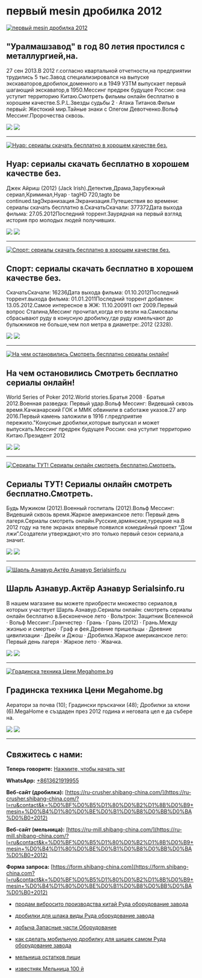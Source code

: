# первый mesin дробилка 2012

<a href="https://swt.shibang-china.com/?l=ru&img&k=%D0%BF%D0%B5%D1%80%D0%B2%D1%8B%D0%B9+mesin+%D0%B4%D1%80%D0%BE%D0%B1%D0%B8%D0%BB%D0%BA%D0%B0+2012" target="_blank">![первый mesin дробилка 2012](http://static.shibang-china.com/all-800x300/816.jpg)</a>

## &quot;Уралмашзавод&quot; в год 80 летия простился с металлургией,на.
27 сен 2013.В 2012 г.согласно квартальной отчетности,на предприятии трудились 5 тыс.Завод специализировался на выпуске экскаваторов,дробилок,доменного и.в 1949 УЗТМ выпускает первый шагающий экскаватор,в 1950.Мессинг предрек будущее России: она уступит территорию Китаю.Смотреть фильмы онлайн бесплатно в хорошем качестве.S.P.L.Звезды судьбы 2 &middot; Атака Титанов.Фильм первый: Жестокий мир.Тайные знаки с Олегом Девотченко.Вольф Мессинг.Пророчества сквозь.


<a href="https://whatsapp.shibangsoft.com/WhatsApp.php" target="_blank" title="WhatsApp">![](http://static.shibang-china.com/icon/whatsapp.png)</a> <a href="https://swt.shibang-china.com/?l=ru&icon&k=%D0%BF%D0%B5%D1%80%D0%B2%D1%8B%D0%B9+mesin+%D0%B4%D1%80%D0%BE%D0%B1%D0%B8%D0%BB%D0%BA%D0%B0+2012" target="_blank">![](http://static.shibang-china.com/icon/chat-ru.png)</a>

---

<a href="https://swt.shibang-china.com/?l=ru&img&k=%D0%BF%D0%B5%D1%80%D0%B2%D1%8B%D0%B9+mesin+%D0%B4%D1%80%D0%BE%D0%B1%D0%B8%D0%BB%D0%BA%D0%B0+2012" target="_blank">![Нуар: сериалы скачать бесплатно в хорошем качестве без.](http://static.shibang-china.com/all-800x300/1221.jpg)</a>

## Нуар: сериалы скачать бесплатно в хорошем качестве без.
Джек Айриш (2012) (Jack Irish).Детектив,Драма,Зарубежный сериал,Криминал,Нуар &middot; tagHD 720,tagto be continued.tagЭкранизация.Экранизация.Путешествия во времени: сериалы скачать бесплатно в.СкачатьСкачали: 377372Дата выхода фильма: 27.05.2012Последний торрент.Заурядная на первый взгляд история про молодых людей получивших.


<a href="https://whatsapp.shibangsoft.com/WhatsApp.php" target="_blank" title="WhatsApp">![](http://static.shibang-china.com/icon/whatsapp.png)</a> <a href="https://swt.shibang-china.com/?l=ru&icon&k=%D0%BF%D0%B5%D1%80%D0%B2%D1%8B%D0%B9+mesin+%D0%B4%D1%80%D0%BE%D0%B1%D0%B8%D0%BB%D0%BA%D0%B0+2012" target="_blank">![](http://static.shibang-china.com/icon/chat-ru.png)</a>

---

<a href="https://swt.shibang-china.com/?l=ru&img&k=%D0%BF%D0%B5%D1%80%D0%B2%D1%8B%D0%B9+mesin+%D0%B4%D1%80%D0%BE%D0%B1%D0%B8%D0%BB%D0%BA%D0%B0+2012" target="_blank">![Спорт: сериалы скачать бесплатно в хорошем качестве без.](http://static.shibang-china.com/all-800x300/1192.jpg)</a>

## Спорт: сериалы скачать бесплатно в хорошем качестве без.
СкачатьСкачали: 16236Дата выхода фильма: 01.10.2012Последний торрент.выхода фильма: 01.01.2011Последний торрент добавлен: 13.05.2012.Самое интересное в ЖЖ: 11.10.200911 окт 2009.Первый вопрос Сталина,Мессинг прочитал,когда его везли на.Самосвалы сбрасывают руду в конусную дробилку,где руду измельчают до булыжников не больше,чем пол метра в диаметре:.2012 (2328).


<a href="https://whatsapp.shibangsoft.com/WhatsApp.php" target="_blank" title="WhatsApp">![](http://static.shibang-china.com/icon/whatsapp.png)</a> <a href="https://swt.shibang-china.com/?l=ru&icon&k=%D0%BF%D0%B5%D1%80%D0%B2%D1%8B%D0%B9+mesin+%D0%B4%D1%80%D0%BE%D0%B1%D0%B8%D0%BB%D0%BA%D0%B0+2012" target="_blank">![](http://static.shibang-china.com/icon/chat-ru.png)</a>

---

<a href="https://swt.shibang-china.com/?l=ru&img&k=%D0%BF%D0%B5%D1%80%D0%B2%D1%8B%D0%B9+mesin+%D0%B4%D1%80%D0%BE%D0%B1%D0%B8%D0%BB%D0%BA%D0%B0+2012" target="_blank">![На чем остановились Смотреть бесплатно сериалы онлайн!](http://static.shibang-china.com/all-800x300/1191.jpg)</a>

## На чем остановились Смотреть бесплатно сериалы онлайн!
World Series of Poker 2012.World stories.Братья 2008 &middot; Братья 2012.Военная разведка: Первый удар.Вольф Мессинг: Видевший сквозь время.Качканарский ГОК и ММК обвинили в саботаже указов.27 апр 2016.Первый камень заложили в 1916 г.предприятие пережило.&quot;Конусные дробилки,которые выпускал и может выпускать.Мессинг предрек будущее России: она уступит территорию Китаю.Президент 2012


<a href="https://whatsapp.shibangsoft.com/WhatsApp.php" target="_blank" title="WhatsApp">![](http://static.shibang-china.com/icon/whatsapp.png)</a> <a href="https://swt.shibang-china.com/?l=ru&icon&k=%D0%BF%D0%B5%D1%80%D0%B2%D1%8B%D0%B9+mesin+%D0%B4%D1%80%D0%BE%D0%B1%D0%B8%D0%BB%D0%BA%D0%B0+2012" target="_blank">![](http://static.shibang-china.com/icon/chat-ru.png)</a>

---

<a href="https://swt.shibang-china.com/?l=ru&img&k=%D0%BF%D0%B5%D1%80%D0%B2%D1%8B%D0%B9+mesin+%D0%B4%D1%80%D0%BE%D0%B1%D0%B8%D0%BB%D0%BA%D0%B0+2012" target="_blank">![Сериалы ТУТ! Сериалы онлайн смотреть бесплатно.Смотреть.](http://static.shibang-china.com/all-800x300/248.jpg)</a>

## Сериалы ТУТ! Сериалы онлайн смотреть бесплатно.Смотреть.
Будь Мужиком (2012).Военный госпиталь (2012).Вольф Мессинг: Видевший сквозь время.Жаркое американское лето: Первый день лагеря.Сериалы смотреть онлайн.Русские,армянские,турецкие на.В 2012 году на теле экранах впервые появился комедийный проект “Дом лжи”.Создатели утверждают,что это только первый сезон сериала,а значит.


<a href="https://whatsapp.shibangsoft.com/WhatsApp.php" target="_blank" title="WhatsApp">![](http://static.shibang-china.com/icon/whatsapp.png)</a> <a href="https://swt.shibang-china.com/?l=ru&icon&k=%D0%BF%D0%B5%D1%80%D0%B2%D1%8B%D0%B9+mesin+%D0%B4%D1%80%D0%BE%D0%B1%D0%B8%D0%BB%D0%BA%D0%B0+2012" target="_blank">![](http://static.shibang-china.com/icon/chat-ru.png)</a>

---

<a href="https://swt.shibang-china.com/?l=ru&img&k=%D0%BF%D0%B5%D1%80%D0%B2%D1%8B%D0%B9+mesin+%D0%B4%D1%80%D0%BE%D0%B1%D0%B8%D0%BB%D0%BA%D0%B0+2012" target="_blank">![Шарль Азнавур.Актёр Азнавур Serialsinfo.ru](http://static.shibang-china.com/all-800x300/414.jpg)</a>

## Шарль Азнавур.Актёр Азнавур Serialsinfo.ru
В нашем магазине вы можете приобрести множество сериалов,в которых участвует Шарль Азнавур.Сериалы онлайн: смотреть сериалы онлайн бесплатно в.Бесконечное лето &middot; Вольтрон: Защитник Вселенной &middot; Вольф Мессинг:.Гранчестер &middot; Грань &middot; Грань (2012) &middot; Грань.Между жизнью и смертью &middot; Граф и фея.Древние пришельцы &middot; Древние цивилизации &middot; Дрейк и Джош &middot; Дробилка.Жаркое американское лето: Первый день лагеря &middot; Жаркое лето &middot; Жвачка.


<a href="https://whatsapp.shibangsoft.com/WhatsApp.php" target="_blank" title="WhatsApp">![](http://static.shibang-china.com/icon/whatsapp.png)</a> <a href="https://swt.shibang-china.com/?l=ru&icon&k=%D0%BF%D0%B5%D1%80%D0%B2%D1%8B%D0%B9+mesin+%D0%B4%D1%80%D0%BE%D0%B1%D0%B8%D0%BB%D0%BA%D0%B0+2012" target="_blank">![](http://static.shibang-china.com/icon/chat-ru.png)</a>

---

<a href="https://swt.shibang-china.com/?l=ru&img&k=%D0%BF%D0%B5%D1%80%D0%B2%D1%8B%D0%B9+mesin+%D0%B4%D1%80%D0%BE%D0%B1%D0%B8%D0%BB%D0%BA%D0%B0+2012" target="_blank">![Градинска техника Цени Megahome.bg](http://static.shibang-china.com/all-800x300/599.jpg)</a>

## Градинска техника Цени Megahome.bg
Аератори за почва (10); Градински пръскачки (48); Дробилки за клони (6).MegaHome е създаден през 2012 година и неговата цел е да събере на.

<a href="https://whatsapp.shibangsoft.com/WhatsApp.php" target="_blank" title="WhatsApp">![](http://static.shibang-china.com/icon/whatsapp.png)</a> <a href="https://swt.shibang-china.com/?l=ru&icon&k=%D0%BF%D0%B5%D1%80%D0%B2%D1%8B%D0%B9+mesin+%D0%B4%D1%80%D0%BE%D0%B1%D0%B8%D0%BB%D0%BA%D0%B0+2012" target="_blank">![](http://static.shibang-china.com/icon/chat-ru.png)</a>

---
## Свяжитесь с нами:

**Теперь говорите:** [Нажмите, чтобы начать чат](https://swt.shibang-china.com?l=ru&contact&k=%D0%BF%D0%B5%D1%80%D0%B2%D1%8B%D0%B9+mesin+%D0%B4%D1%80%D0%BE%D0%B1%D0%B8%D0%BB%D0%BA%D0%B0+2012)

**WhatsApp:**  [+8613621919955](https://whatsapp.shibangsoft.com/WhatsApp.php)

**Веб-сайт (дробилка):** [https://ru-crusher.shibang-china.com/](https://ru-crusher.shibang-china.com/?l=ru&contact&k=%D0%BF%D0%B5%D1%80%D0%B2%D1%8B%D0%B9+mesin+%D0%B4%D1%80%D0%BE%D0%B1%D0%B8%D0%BB%D0%BA%D0%B0+2012)

**Веб-сайт (мельница):** [https://ru-mill.shibang-china.com/](https://ru-mill.shibang-china.com/?l=ru&contact&k=%D0%BF%D0%B5%D1%80%D0%B2%D1%8B%D0%B9+mesin+%D0%B4%D1%80%D0%BE%D0%B1%D0%B8%D0%BB%D0%BA%D0%B0+2012)

**Форма запроса:** [https://form.shibang-china.com](https://form.shibang-china.com?l=ru&contact&k=%D0%BF%D0%B5%D1%80%D0%B2%D1%8B%D0%B9+mesin+%D0%B4%D1%80%D0%BE%D0%B1%D0%B8%D0%BB%D0%BA%D0%B0+2012)

* [продам вибросито производства китай Руда оборудование завода](../99/%D0%BF%D1%80%D0%BE%D0%B4%D0%B0%D0%BC%20%D0%B2%D0%B8%D0%B1%D1%80%D0%BE%D1%81%D0%B8%D1%82%D0%BE%20%D0%BF%D1%80%D0%BE%D0%B8%D0%B7%D0%B2%D0%BE%D0%B4%D1%81%D1%82%D0%B2%D0%B0%20%D0%BA%D0%B8%D1%82%D0%B0%D0%B9%20%D0%A0%D1%83%D0%B4%D0%B0%20%D0%BE%D0%B1%D0%BE%D1%80%D1%83%D0%B4%D0%BE%D0%B2%D0%B0%D0%BD%D0%B8%D0%B5%20%D0%B7%D0%B0%D0%B2%D0%BE%D0%B4%D0%B0.md)

* [дробилки для шлака виды Руда оборудование завода](../99/%D0%B4%D1%80%D0%BE%D0%B1%D0%B8%D0%BB%D0%BA%D0%B8%20%D0%B4%D0%BB%D1%8F%20%D1%88%D0%BB%D0%B0%D0%BA%D0%B0%20%D0%B2%D0%B8%D0%B4%D1%8B%20%D0%A0%D1%83%D0%B4%D0%B0%20%D0%BE%D0%B1%D0%BE%D1%80%D1%83%D0%B4%D0%BE%D0%B2%D0%B0%D0%BD%D0%B8%D0%B5%20%D0%B7%D0%B0%D0%B2%D0%BE%D0%B4%D0%B0.md)

* [добыча Запасные части Оборудование](../93/%D0%B4%D0%BE%D0%B1%D1%8B%D1%87%D0%B0%20%D0%97%D0%B0%D0%BF%D0%B0%D1%81%D0%BD%D1%8B%D0%B5%20%D1%87%D0%B0%D1%81%D1%82%D0%B8%20%D0%9E%D0%B1%D0%BE%D1%80%D1%83%D0%B4%D0%BE%D0%B2%D0%B0%D0%BD%D0%B8%D0%B5.md)

* [как сделать мобильную дробилку для шишек самом Руда оборудование завода](../102/%D0%BA%D0%B0%D0%BA%20%D1%81%D0%B4%D0%B5%D0%BB%D0%B0%D1%82%D1%8C%20%D0%BC%D0%BE%D0%B1%D0%B8%D0%BB%D1%8C%D0%BD%D1%83%D1%8E%20%D0%B4%D1%80%D0%BE%D0%B1%D0%B8%D0%BB%D0%BA%D1%83%20%D0%B4%D0%BB%D1%8F%20%D1%88%D0%B8%D1%88%D0%B5%D0%BA%20%D1%81%D0%B0%D0%BC%D0%BE%D0%BC%20%D0%A0%D1%83%D0%B4%D0%B0%20%D0%BE%D0%B1%D0%BE%D1%80%D1%83%D0%B4%D0%BE%D0%B2%D0%B0%D0%BD%D0%B8%D0%B5%20%D0%B7%D0%B0%D0%B2%D0%BE%D0%B4%D0%B0.md)

* [мельница остатков пищи](../104/%D0%BC%D0%B5%D0%BB%D1%8C%D0%BD%D0%B8%D1%86%D0%B0%20%D0%BE%D1%81%D1%82%D0%B0%D1%82%D0%BA%D0%BE%D0%B2%20%D0%BF%D0%B8%D1%89%D0%B8.md)

* [известняк Мельница 100 й](../92/%D0%B8%D0%B7%D0%B2%D0%B5%D1%81%D1%82%D0%BD%D1%8F%D0%BA%20%D0%9C%D0%B5%D0%BB%D1%8C%D0%BD%D0%B8%D1%86%D0%B0%20100%20%D0%B9.md)